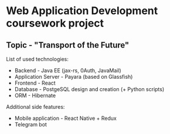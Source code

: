 # Web Application Development coursework project

## Topic - "Transport of the Future"

List of used technologies:
* Backend - Java EE (jax-rs, 0Auth, JavaMail)
* Application Server - Payara (based on Glassfish)
* Frontend - React
* Database - PostgeSQL design and creation (+ Python scripts)
* ORM - Hibernate

Additional side features:
* Mobile application - React Native + Redux
* Telegram bot
